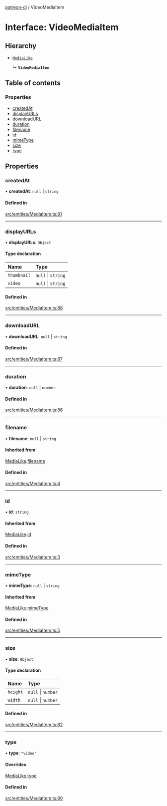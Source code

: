 [patreon-dl](../README.md) / VideoMediaItem

# Interface: VideoMediaItem

## Hierarchy

- [`MediaLike`](MediaLike.md)

  ↳ **`VideoMediaItem`**

## Table of contents

### Properties

- [createdAt](VideoMediaItem.md#createdat)
- [displayURLs](VideoMediaItem.md#displayurls)
- [downloadURL](VideoMediaItem.md#downloadurl)
- [duration](VideoMediaItem.md#duration)
- [filename](VideoMediaItem.md#filename)
- [id](VideoMediaItem.md#id)
- [mimeType](VideoMediaItem.md#mimetype)
- [size](VideoMediaItem.md#size)
- [type](VideoMediaItem.md#type)

## Properties

### createdAt

• **createdAt**: ``null`` \| `string`

#### Defined in

[src/entities/MediaItem.ts:81](https://github.com/patrickkfkan/patreon-dl/blob/0767bc1/src/entities/MediaItem.ts#L81)

___

### displayURLs

• **displayURLs**: `Object`

#### Type declaration

| Name | Type |
| :------ | :------ |
| `thumbnail` | ``null`` \| `string` |
| `video` | ``null`` \| `string` |

#### Defined in

[src/entities/MediaItem.ts:88](https://github.com/patrickkfkan/patreon-dl/blob/0767bc1/src/entities/MediaItem.ts#L88)

___

### downloadURL

• **downloadURL**: ``null`` \| `string`

#### Defined in

[src/entities/MediaItem.ts:87](https://github.com/patrickkfkan/patreon-dl/blob/0767bc1/src/entities/MediaItem.ts#L87)

___

### duration

• **duration**: ``null`` \| `number`

#### Defined in

[src/entities/MediaItem.ts:86](https://github.com/patrickkfkan/patreon-dl/blob/0767bc1/src/entities/MediaItem.ts#L86)

___

### filename

• **filename**: ``null`` \| `string`

#### Inherited from

[MediaLike](MediaLike.md).[filename](MediaLike.md#filename)

#### Defined in

[src/entities/MediaItem.ts:4](https://github.com/patrickkfkan/patreon-dl/blob/0767bc1/src/entities/MediaItem.ts#L4)

___

### id

• **id**: `string`

#### Inherited from

[MediaLike](MediaLike.md).[id](MediaLike.md#id)

#### Defined in

[src/entities/MediaItem.ts:3](https://github.com/patrickkfkan/patreon-dl/blob/0767bc1/src/entities/MediaItem.ts#L3)

___

### mimeType

• **mimeType**: ``null`` \| `string`

#### Inherited from

[MediaLike](MediaLike.md).[mimeType](MediaLike.md#mimetype)

#### Defined in

[src/entities/MediaItem.ts:5](https://github.com/patrickkfkan/patreon-dl/blob/0767bc1/src/entities/MediaItem.ts#L5)

___

### size

• **size**: `Object`

#### Type declaration

| Name | Type |
| :------ | :------ |
| `height` | ``null`` \| `number` |
| `width` | ``null`` \| `number` |

#### Defined in

[src/entities/MediaItem.ts:82](https://github.com/patrickkfkan/patreon-dl/blob/0767bc1/src/entities/MediaItem.ts#L82)

___

### type

• **type**: ``"video"``

#### Overrides

[MediaLike](MediaLike.md).[type](MediaLike.md#type)

#### Defined in

[src/entities/MediaItem.ts:80](https://github.com/patrickkfkan/patreon-dl/blob/0767bc1/src/entities/MediaItem.ts#L80)
